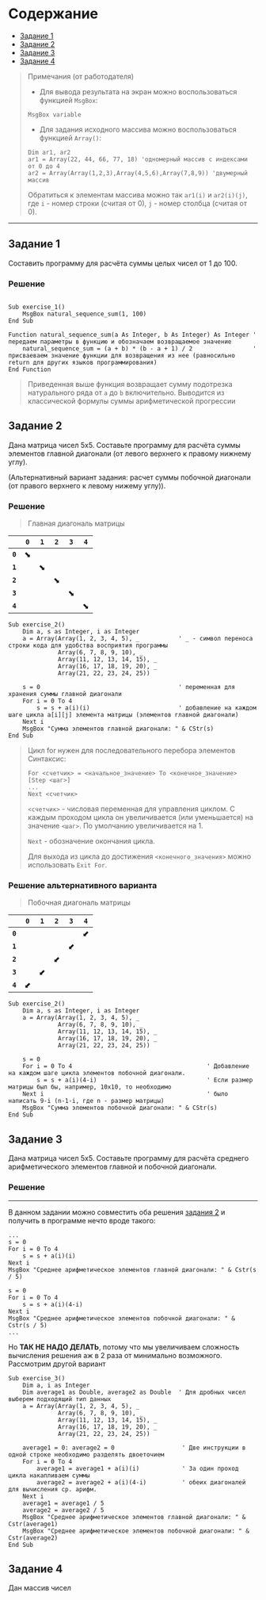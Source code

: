 # Содержание
- [Задание 1](#задание-1)
- [Задание 2](#задание-2)
- [Задание 3](#задание-3)
- [Задание 4](#задание-4)

> Примечания (от работодателя)
> - Для вывода результата на экран можно воспользоваться функцией ` MsgBox `:
> ```VBA
> MsgBox variable
> ```
> - Для задания исходного массива можно воспользоваться функцией ` Array() `:
> ```VBA
> Dim ar1, ar2
> ar1 = Array(22, 44, 66, 77, 18) 'одномерный массив с индексами от 0 до 4
> ar2 = Array(Array(1,2,3),Array(4,5,6),Array(7,8,9)) 'двумерный массив
> 
> ```
> Обратиться к элементам массива можно так ` ar1(i) ` и ` ar2(i)(j) `, где `i` - номер строки (считая от 0), `j` - номер столбца (считая от 0). 

----

## Задание 1

Составить программу для расчёта суммы целых чисел от 1 до 100.

### Решение

```VBA

Sub exercise_1()
    MsgBox natural_sequence_sum(1, 100)
End Sub

Function natural_sequence_sum(a As Integer, b As Integer) As Integer ' передаем параметры в функцию и обозначаем возвращаемое значение
    natural_sequence_sum = (a + b) * (b - a + 1) / 2                 ' присваеваем значение функции для возвращения из нее (равносильно return для других языков программирования)
End Function

```
> Приведенная выше функция возвращает сумму подотрезка натурального ряда от `a` до `b` включительно.
> Выводится из классической формулы суммы арифметической прогрессии




## Задание 2

Дана матрица чисел 5x5. Составьте программу для расчёта суммы элементов главной диагонали (от левого верхнего к правому нижнему углу).

(Альтернативный вариант задания: расчет суммы побочной диагонали (от правого верхнего к левому нижему углу)).

### Решение

> Главная диагональ матрицы

|         |    `0`   |    `1`   |    `2`   |    `3`   |    `4`   |
|---------|----------|----------|----------|----------|----------|
| **`0`** | &#11018; |          |          |          |          |
| **`1`** |          | &#11018; |          |          |          |
| **`2`** |          |          | &#11018; |          |          |
| **`3`** |          |          |          | &#11018; |          |
| **`4`** |          |          |          |          | &#11018; |


```VBA
Sub exercise_2()
    Dim a, s as Integer, i as Integer
    a = Array(Array(1, 2, 3, 4, 5), _           ' _ - символ переноса строки кода для удобства восприятия программы
              Array(6, 7, 8, 9, 10), _
              Array(11, 12, 13, 14, 15), _
              Array(16, 17, 18, 19, 20), _
              Array(21, 22, 23, 24, 25))
    
    s = 0                                       ' переменная для хранения суммы главной диагонали
    For i = 0 To 4
        s = s + a(i)(i)                         ' добавление на каждом шаге цикла a[i][j] элемента матрицы (элементов главной диагонали)
    Next i
    MsgBox "Сумма элементов главной диагонали: " & CStr(s)
End Sub
```

> Цикл for нужен для последовательного перебора элементов
> Синтаксис:
> ```VBA
> For <счетчик> = <начальное_значение> To <конечное_значение> [Step <шаг>]
> ...
> Next <счетчик>
> ```
> `<счетчик>` - числовая переменная для управления циклом. С каждым проходом цикла он увеличивается (или уменьшается) на значение `<шаг>`. По умолчанию увеличивается на 1.
> 
> `Next` - обозначение окончания цикла.
>
> Для выхода из цикла до достижения `<конечного_значения>` можно использовать `Exit For`.

### Решение альтернативного варианта


> Побочная диагональ матрицы

|         |    `0`   |    `1`   |    `2`   |    `3`   |    `4`   |
|---------|----------|----------|----------|----------|----------|
| **`0`** |          |          |          |          | &#11019; |
| **`1`** |          |          |          | &#11019; |          |
| **`2`** |          |          | &#11019; |          |          |
| **`3`** |          | &#11019; |          |          |          |
| **`4`** | &#11019; |          |          |          |          |


```VBA
Sub exercise_2()
    Dim a, s as Integer, i as Integer
    a = Array(Array(1, 2, 3, 4, 5), _          
              Array(6, 7, 8, 9, 10), _
              Array(11, 12, 13, 14, 15), _
              Array(16, 17, 18, 19, 20), _
              Array(21, 22, 23, 24, 25))
    
    s = 0                                       
    For i = 0 To 4                                      ' Добавление на каждом шаге цикла элементов побочной диагонали.
        s = s + a(i)(4-i)                               ' Если размер матрицы был бы, например, 10x10, то необходимо 
    Next i                                              ' было написать 9-i (n-1-i, где n - размер матрицы)
    MsgBox "Сумма элементов побочной диагонали: " & CStr(s)
End Sub
```



## Задание 3

Дана матрица чисел 5x5.  Составьте программу для расчёта среднего арифметического элементов главной и побочной диагонали.

### Решение
----

В данном задании можно совместить оба решения [задания 2](#задание-2) и получить в программе нечто вроде такого:

```VBA
...
s = 0
For i = 0 To 4
    s = s + a(i)(i)
Next i
MsgBox "Среднее арифметическое элементов главной диагонали: " & Cstr(s / 5)

s = 0
For i = 0 To 4
    s = s + a(i)(4-i)
Next i
MsgBox "Среднее арифметическое элементов побочной диагонали: " & Cstr(s / 5)
...
```

Но **ТАК НЕ НАДО ДЕЛАТЬ**, потому что мы увеличиваем сложность вычисления решения аж в 2 раза от минимально возможного. Рассмотрим другой вариант

```VBA
Sub exercise_3()
    Dim a, i as Integer
    Dim average1 as Double, average2 as Double  ' Для дробных чисел выберем подходящий тип данных
    a = Array(Array(1, 2, 3, 4, 5), _          
              Array(6, 7, 8, 9, 10), _
              Array(11, 12, 13, 14, 15), _
              Array(16, 17, 18, 19, 20), _
              Array(21, 22, 23, 24, 25))
    
    average1 = 0: average2 = 0                   ' Две инструкции в одной строке необходимо разделять двоеточием
    For i = 0 To 4                                      
        average1 = average1 + a(i)(i)            ' За один проход цикла накапливаем суммы
        average2 = average2 + a(i)(4-i)          ' обеих диагоналей для вычисления ср. арифм.
    Next i
    average1 = average1 / 5
    average2 = average2 / 5
    MsgBox "Среднее арифметическое элементов главной диагонали: " & Cstr(average1)
    MsgBox "Среднее арифметическое элементов побочной диагонали: " & Cstr(average2)                     
End Sub
```

## Задание 4

Дан массив чисел
